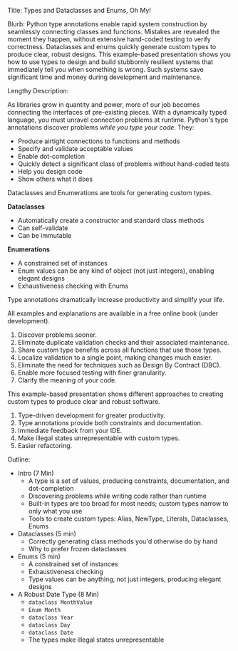 Title: Types and Dataclasses and Enums, Oh My!

Blurb:
Python type annotations enable rapid system construction by seamlessly connecting classes and functions.
Mistakes are revealed the moment they happen, without extensive hand-coded testing to verify correctness.
Dataclasses and enums quickly generate custom types to produce clear, robust designs.
This example-based presentation shows you how to use types to design and build stubbornly resilient systems that immediately tell you when something is wrong.
Such systems save significant time and money during development and maintenance.

Lengthy Description:

As libraries grow in quantity and power, more of our job becomes connecting the interfaces of pre-existing pieces.
With a dynamically typed language, you must unravel connection problems at runtime.
Python's type annotations discover problems *while you type your code*.
They:

- Produce airtight connections to functions and methods
- Specify and validate acceptable values
- Enable dot-completion
- Quickly detect a significant class of problems without hand-coded tests
- Help you design code
- Show others what it does

Dataclasses and Enumerations are tools for generating custom types.

**Dataclasses**

- Automatically create a constructor and standard class methods
- Can self-validate
- Can be immutable

**Enumerations**

- A constrained set of instances
- Enum values can be any kind of object (not just integers), enabling elegant designs
- Exhaustiveness checking with Enums

Type annotations dramatically increase productivity and simplify your life.

All examples and explanations are available in a free online book (under development).

1. Discover problems sooner.
2. Eliminate duplicate validation checks and their associated maintenance.
3. Share custom type benefits across all functions that use those types.
4. Localize validation to a single point, making changes much easier.
5. Eliminate the need for techniques such as Design By Contract (DBC).
6. Enable more focused testing with finer granularity.
7. Clarify the meaning of your code.

This example-based presentation shows different approaches to creating custom types to produce clear and robust software.

1. Type-driven development for greater productivity.
3. Type annotations provide both constraints and documentation.
5. Immediate feedback from your IDE.
7. Make illegal states unrepresentable with custom types.
9. Easier refactoring.

Outline:

- Intro (7 Min)
    - A type is a set of values, producing constraints, documentation, and dot-completion
    - Discovering problems while writing code rather than runtime
    - Built-in types are too broad for most needs; custom types narrow to only what you use
    - Tools to create custom types: Alias, NewType, Literals, Dataclasses, Enums
- Dataclasses (5 min)
    - Correctly generating class methods you'd otherwise do by hand
    - Why to prefer frozen dataclasses
- Enums (5 min)
    - A constrained set of instances
    - Exhaustiveness checking
    - Type values can be anything, not just integers, producing elegant designs
- A Robust Date Type (8 Min)
    - `dataclass MonthValue`
    - `Enum Month`
    - `dataclass Year`
    - `dataclass Day`
    - `dataclass Date`
    - The types make illegal states unrepresentable